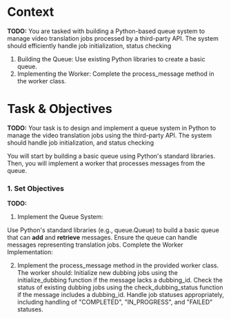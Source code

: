 # Context
**TODO:** You are tasked with building a Python-based queue system to manage video translation jobs processed by a third-party API. The system should efficiently handle job initialization, status checking

1. Building the Queue: Use existing Python libraries to create a basic queue.
2. Implementing the Worker: Complete the process_message method in the worker class.


# Task & Objectives
**TODO:** Your task is to design and implement a queue system in Python to manage the video translation jobs using the third-party API. The system should handle job initialization, and status checking

You will start by building a basic queue using Python's standard libraries. Then, you will implement a worker that processes messages from the queue. 

### 1. Set Objectives 
**TODO:** 

1. Implement the Queue System:

Use Python's standard libraries (e.g., queue.Queue) to build a basic queue that can **add** and **retrieve** messages.
Ensure the queue can handle messages representing translation jobs.
Complete the Worker Implementation:

2. Implement the process_message method in the provided worker class.
The worker should:
Initialize new dubbing jobs using the initialize_dubbing function if the message lacks a dubbing_id.
Check the status of existing dubbing jobs using the check_dubbing_status function if the message includes a dubbing_id.
Handle job statuses appropriately, including handling of "COMPLETED", "IN_PROGRESS", and "FAILED" statuses.


